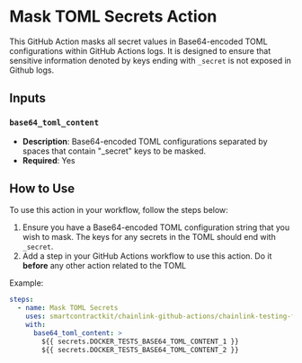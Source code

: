 # Mask TOML Secrets Action

This GitHub Action masks all secret values in Base64-encoded TOML configurations within GitHub Actions logs. It is designed to ensure that sensitive information denoted by keys ending with `_secret` is not exposed in Github logs.

## Inputs

### `base64_toml_content`

- **Description**: Base64-encoded TOML configurations separated by spaces that contain "_secret" keys to be masked.
- **Required**: Yes

## How to Use

To use this action in your workflow, follow the steps below:

1. Ensure you have a Base64-encoded TOML configuration string that you wish to mask. The keys for any secrets in the TOML should end with `_secret`.
2. Add a step in your GitHub Actions workflow to use this action. Do it **before** any other action related to the TOML 

Example: 

```yaml
steps:
  - name: Mask TOML Secrets
    uses: smartcontractkit/chainlink-github-actions/chainlink-testing-framework/mask-toml-secrets@main
    with:
      base64_toml_content: >
        ${{ secrets.DOCKER_TESTS_BASE64_TOML_CONTENT_1 }}
        ${{ secrets.DOCKER_TESTS_BASE64_TOML_CONTENT_2 }}
```